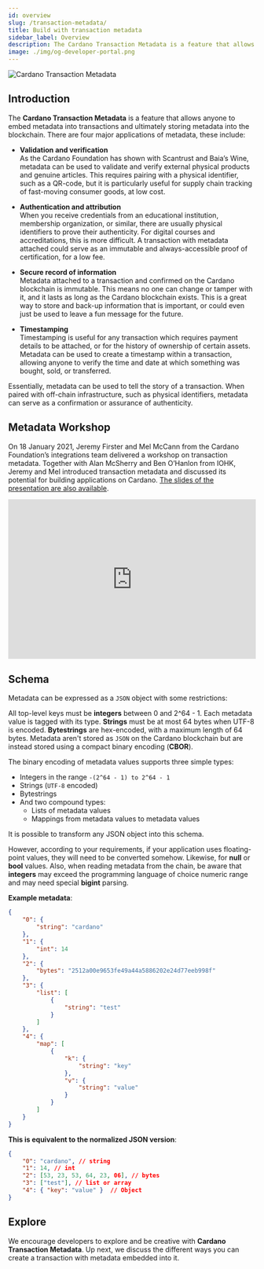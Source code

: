 ```yaml
---
id: overview
slug: /transaction-metadata/
title: Build with transaction metadata
sidebar_label: Overview
description: The Cardano Transaction Metadata is a feature that allows anyone to embed metadata into transactions and ultimately storing metadata into the blockchain.
image: ./img/og-developer-portal.png
---
```


![Cardano Transaction Metadata](../../static/img/card-transaction-metadata-title.svg)

## Introduction

The **Cardano Transaction Metadata** is a feature that allows anyone to embed metadata into transactions and ultimately storing metadata into the blockchain. There are four major applications of metadata, these include:

- **Validation and verification**  
As the Cardano Foundation has shown with Scantrust and Baia’s Wine, metadata can be used to validate and verify external physical products and genuine articles. This requires pairing with a physical identifier, such as a QR-code, but it is particularly useful for supply chain tracking of fast-moving consumer goods, at low cost.

- **Authentication and attribution**  
When you receive credentials from an educational institution, membership organization, or similar, there are usually physical identifiers to prove their authenticity. For digital courses and accreditations, this is more difficult. A transaction with metadata attached could serve as an immutable and always-accessible proof of certification, for a low fee.

- **Secure record of information**  
Metadata attached to a transaction and confirmed on the Cardano blockchain is immutable. This means no one can change or tamper with it, and it lasts as long as the Cardano blockchain exists. This is a great way to store and back-up information that is important, or could even just be used to leave a fun message for the future.

- **Timestamping**  
Timestamping is useful for any transaction which requires payment details to be attached, or for the history of ownership of certain assets. Metadata can be used to create a timestamp within a transaction, allowing anyone to verify the time and date at which something was bought, sold, or transferred.

Essentially, metadata can be used to tell the story of a transaction. When paired with off-chain infrastructure, such as physical identifiers, metadata can serve as a confirmation or assurance of authenticity.

## Metadata Workshop
On 18 January 2021, Jeremy Firster and Mel McCann from the Cardano Foundation’s integrations team delivered a workshop on transaction metadata. Together with Alan McSherry and Ben O’Hanlon from IOHK, Jeremy and Mel introduced transaction metadata and discussed its potential for building applications on Cardano. [The slides of the presentation are also available](https://docs.google.com/presentation/d/1KUy83TxpJwIxMHYoQQK6SYynTKrmokxgv_vRa3bpGw4/edit?usp=sharing).  

<iframe width="100%" height="325" src="https://www.youtube.com/embed/LrN3ETZ3fRM" frameborder="0" allow="accelerometer; autoplay; clipboard-write; encrypted-media; gyroscope; picture-in-picture fullscreen"></iframe>

## Schema

Metadata can be expressed as a `JSON` object with some restrictions:

All top-level keys must be **integers** between 0 and 2^64 - 1. Each metadata value is tagged with its type. **Strings** must be at most 64 bytes when UTF-8 is encoded. **Bytestrings** are hex-encoded, with a maximum length of 64 bytes. Metadata aren't stored as `JSON` on the Cardano blockchain but are instead stored using a compact binary encoding (**CBOR**).

The binary encoding of metadata values supports three simple types:

- Integers in the range `-(2^64 - 1) to 2^64 - 1`
- Strings (`UTF-8` encoded)
- Bytestrings
- And two compound types:
    - Lists of metadata values
    - Mappings from metadata values to metadata values

It is possible to transform any JSON object into this schema.

However, according to your requirements, if your application uses floating-point values, they will need to be converted somehow. Likewise, for **null** or **bool** values. Also, when reading metadata from the chain, be aware that **integers** may exceed the programming language of choice numeric range and may need special **bigint** parsing.

**Example metadata**:

```json
{
    "0": {
        "string": "cardano"
    },
    "1": {
        "int": 14
    },
    "2": {
        "bytes": "2512a00e9653fe49a44a5886202e24d77eeb998f"
    },
    "3": {
        "list": [
            {
                "string": "test"
            }
        ]
    },
    "4": {
        "map": [
            {
                "k": {
                    "string": "key"
                },
                "v": {
                    "string": "value"
                }
            }
        ]
    }
}
```

**This is equivalent to the normalized JSON version**:

```json
{
    "0": "cardano", // string
    "1": 14, // int
    "2": [53, 23, 53, 64, 23, 06], // bytes
    "3": ["test"], // list or array
    "4": { "key": "value" }  // Object
}
```

## Explore

We encourage developers to explore and be creative with **Cardano Transaction Metadata**. Up next, we discuss the different ways you can create a transaction with metadata embedded into it.